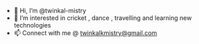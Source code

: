 - 👋 Hi, I’m @twinkal-mistry
- 👀 I’m interested in cricket , dance , travelling and learning new technologies
- 📫 Connect with me @ twinkalkmistry@gmail.com

<!---
twinkal-mistry/twinkal-mistry is a ✨ special ✨ repository because its `README.md` (this file) appears on your GitHub profile.
You can click the Preview link to take a look at your changes.
--->
